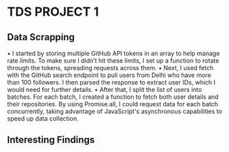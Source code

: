 # TDS PROJECT 1

## Data Scrapping

•	I started by storing multiple GitHub API tokens in an array to help manage rate limits. To make sure I didn’t hit these limits, I set up a function to rotate through the tokens, spreading requests across them.
•	Next, I used fetch with the GitHub search endpoint to pull users from Delhi who have more than 100 followers. I then parsed the response to extract user IDs, which I would need for further details.
•	After that, I split the list of users into batches. For each batch, I created a function to fetch both user details and their repositories. By using Promise.all, I could request data for each batch concurrently, taking advantage of JavaScript's asynchronous capabilities to speed up data collection.

## Interesting Findings



